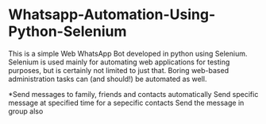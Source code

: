 # Whatsapp-Automation-Using-Python-Selenium

This is a simple Web WhatsApp Bot developed in python using Selenium. Selenium is used mainly for automating web applications for testing purposes, but is certainly not limited to just that. Boring web-based administration tasks can (and should!) be automated as well.

*Send messages to family, friends and contacts automatically
Send specific message at specified time for a sepecific contacts
Send the message in group also
